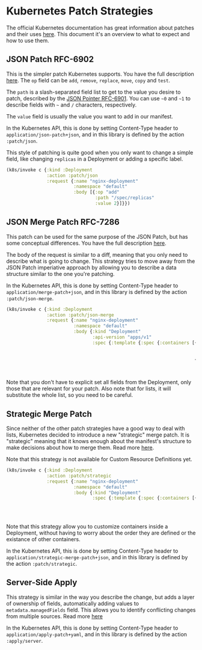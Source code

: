 # Kubernetes Patch Strategies

The official Kubernetes documentation has great information about patches and
their uses [here][k8s-doc]. This document it's an overview to what to expect and
how to use them.

## JSON Patch RFC-6902
This is the simpler patch Kubernetes supports. You have the full description
[here][rfc6902]. The `op` field can be `add`, `remove`, `replace`, `move`,
`copy` and `test`.

The `path` is a slash-separated field list to get to the value you desire to
patch, described by the [JSON Pointer RFC-6901][rfc6901]. You can use `~0` and
`~1` to describe fields with `~` and `/` characters, respectively.

The `value` field is usually the value you want to add in our manifest.

In the Kubernetes API, this is done by setting Content-Type header to
`application/json-patch+json`, and in this library is defined by the action
`:patch/json`.

This style of patching is quite good when you only want to change a simple field,
like changing `replicas` in a Deployment or adding a specific label.

```clojure
(k8s/invoke c {:kind :Deployment
               :action :patch/json
               :request {:name "nginx-deployment"
                         :namespace "default"
                         :body [{:op "add"
                                 :path "/spec/replicas"
                                 :value 2}]}})

```
## JSON Merge Patch RFC-7286
This patch can be used for the same purpose of the JSON Patch, but has some
conceptual differences. You have the full description [here][rfc7386].

The body of the request is similar to a diff, meaning that you only need to
describe what is going to change. This strategy tries to move away from the JSON
Patch imperiative approach by allowing you to describe a data structure similar
to the one you're patching.

In the Kubernetes API, this is done by setting Content-Type header to
`application/merge-patch+json`, and in this library is defined by the action
`:patch/json-merge`.


```clojure
(k8s/invoke c {:kind :Deployment
               :action :patch/json-merge
               :request {:name "nginx-deployment"
                         :namespace "default"
                         :body {:kind "Deployment"
                                :api-version "apps/v1"
                                :spec {:template {:spec {:containers [{:name "sidecar"
                                                                       :image "sidecar:v2"
                                                                       :ports [{:container-port 8080}]}
                                                                      {:name "nginx"
                                                                       :image "nginx:1.14.2"
                                                                       :ports [{:container-port 80}]}]}}}}}})
```

Note that you don't have to explicit set all fields from the Deployment, only
those that are relevant for your patch. Also note that for lists, it will
substitute the whole list, so you need to be careful.

## Strategic Merge Patch

Since neither of the other patch strategies have a good way to deal with lists,
Kubernetes decided to introduce a new "strategic" merge patch. It is "strategic"
meaning that it knows enough about the manifest's structure to make decisions
about how to merge them. Read more [here][notes-on-the-strategic-merge-patch].

Note that this strategy is not available for Custom Resource Definitions yet.

```clojure
(k8s/invoke c {:kind :Deployment
               :action :patch/strategic
               :request {:name "nginx-deployment"
                         :namespace "default"
                         :body {:kind "Deployment"
                                :spec {:template {:spec {:containers [{:name "nginx"
                                                                       :image "nginx:1.14.1"
                                                                       :ports [{:name "metrics"
                                                                                :container-port 80}]}]}}}}}})
```

Note that this strategy allow you to customize containers inside a Deployment,
without having to worry about the order they are defined or the existance of
other containers.

In the Kubernetes API, this is done by setting Content-Type header to
`application/strategic-merge-patch+json`, and in this library is defined by the
action `:patch/strategic`.

## Server-Side Apply

This strategy is similar in the way you describe the change, but adds a layer of
ownership of fields, automatically adding values to `metadata.managedFields`
field. This allows you to identify conflicting changes from multiple sources.
Read more [here][server-side-apply]

In the Kubernetes API, this is done by setting Content-Type header to
`application/apply-patch+yaml`, and in this library is defined by the
action `:apply/server`.

[k8s-doc]: https://kubernetes.io/docs/tasks/manage-kubernetes-objects/update-api-object-kubectl-patch/
[rfc6902]: https://www.rfc-editor.org/rfc/rfc6902
[rfc6901]: https://www.rfc-editor.org/rfc/rfc6901
[rfc7386]: https://www.rfc-editor.org/rfc/rfc7386
[notes-on-the-strategic-merge-patch]: https://kubernetes.io/docs/tasks/manage-kubernetes-objects/update-api-object-kubectl-patch/#notes-on-the-strategic-merge-patch

[server-side-apply]: https://kubernetes.io/docs/reference/using-api/server-side-apply/
